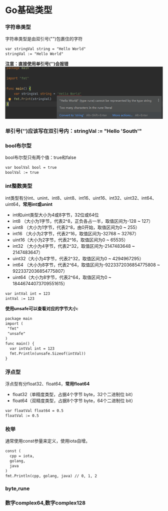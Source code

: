 # Go基础类型
### 字符串类型
字符串类型是由双引号("")包裹住的字符
```
var stringVal string = "Hello World"
stringVal := "Hello World"
```
**注意：直接使用单引号('')会报错**
<img src="./images/go_string_error.jpg">
### 单引号('')应该写在双引号内：stringVal := "Hello **'South'**"

### bool布尔型
bool布尔型只有两个值：true和false
```
var boolVal bool = true
boolVal := true
```

### int整数类型
int类型有分int、unint、int8、uint8、int16、uint16、int32、uint32、int64、uint64，**常用int或unint**
* int和uint类型大小为4或8字节，32位或64位
* int8  （大小为1字节，代表2^8，正负各占一半，取值区间为-128 ~ 127）
* uint8 （大小为1字节，代表2^8，由0开始，取值区间为0 ~ 255）
* int16 （大小为2字节，代表2^16，取值区间为-32768 ~ 32767）
* uint16（大小为2字节，代表2^16，取值区间为0 ~ 65535）
* int32 （大小为4字节，代表2^32，取值区间为-2147483648 ~ 2147483647）
* uint32（大小为4字节，代表2^32，取值区间为0 ~ 4294967295）
* int64 （大小为8字节，代表2^64，取值区间为-9223372036854775808 ~ 9223372036854775807）
* uint64（大小为8字节，代表2^64，取值区间为0 ~ 18446744073709551615）
```
var intVal int = 123
intVal := 123
```
**使用unsafe可以查看对应的字节大小:**
```
package main 
import (
 "fmt"
 "unsafe"
) 
func main() {
  var intVal int = 123
  fmt.Println(unsafe.Sizeof(intVal))
}
```

### 浮点型
浮点型有分float32、float64，**常用float64**
* float32（单精度类型，占据4个字节 byte，32个二进制位 bit）
* float64（双精度类型，占据8个字节 byte，64个二进制位 bit）
```
var floatVal float64 = 0.5
floatVal := 0.5
```

### 枚举
通常使用const参量来定义，使用iota自增。
```
const (
  cpp = iota,
  golang,
  java
)
fmt.Println(cpp, golang, java) // 0, 1, 2
```

### byte,rune
### 数字complex64,数字complex128
